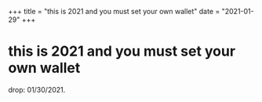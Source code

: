 +++
title = "this is 2021 and you must set your own wallet"
date = "2021-01-29"
+++



# this is 2021 and you must set your own wallet

drop: 01/30/2021.